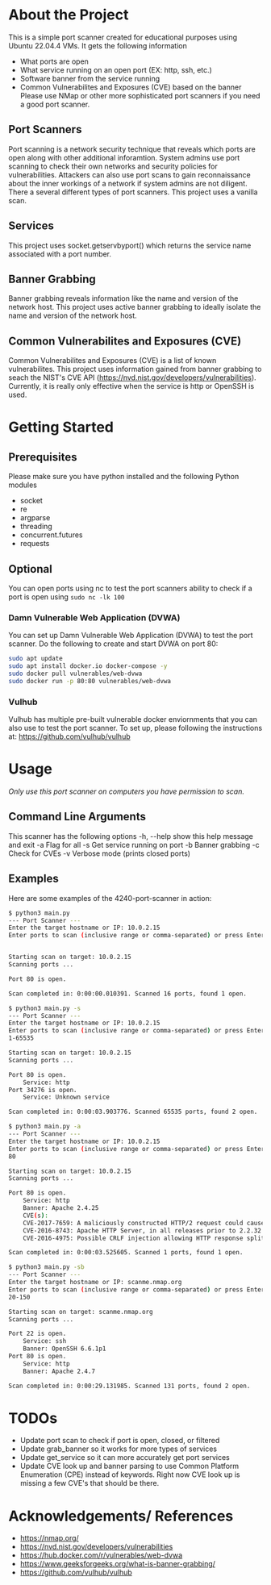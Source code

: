 # About the Project 
This is a simple port scanner created for educational purposes using Ubuntu 22.04.4 VMs. It gets the following information 
- What ports are open 
- What service running on an open port (EX: http, ssh, etc.)
- Software banner from the service running 
- Common Vulnerabilites and Exposures (CVE) based on the banner
Please use NMap or other more sophisticated port scanners if you need a good port scanner. 

## Port Scanners 
Port scanning is a network security technique that reveals which ports are open along with other additional inforamtion. System admins use port scanning to check their own networks and security policies for vulnerabilities. Attackers can also use port scans to gain reconnaissance about the inner workings of a network if system admins are not diligent. 
There a several different types of port scanners. This project uses a vanilla scan.  

## Services 
This project uses socket.getservbyport() which returns the service name associated with a port number. 

## Banner Grabbing 
Banner grabbing reveals information like the name and version of the network host. This project uses active banner grabbing to ideally isolate the name and version of the network host. 

## Common Vulnerabilites and Exposures (CVE)
Common Vulnerabilites and Exposures (CVE) is a list of known vulnerabilites. This project uses information gained from banner grabbing to seach the NIST's CVE API (https://nvd.nist.gov/developers/vulnerabilities). Currently, it is really only effective when the service is http or OpenSSH is used. 

# Getting Started 
## Prerequisites 
Please make sure you have python installed and the following Python modules 
- socket
- re
- argparse
- threading
- concurrent.futures
- requests

## Optional 
You can open ports using nc to test the port scanners ability to check if a port is open using
`sudo nc -lk 100` 
### Damn Vulnerable Web Application (DVWA)
You can set up Damn Vulnerable Web Application (DVWA) to test the port scanner. Do the following to create and start DVWA on port 80: 
```bash
sudo apt update
sudo apt install docker.io docker-compose -y
sudo docker pull vulnerables/web-dvwa
sudo docker run -p 80:80 vulnerables/web-dvwa
```
### Vulhub 
Vulhub has multiple pre-built vulnerable docker enviornments that you can also use to test the port scanner. 
To set up, please following the instructions at: https://github.com/vulhub/vulhub 

# Usage 
*Only use this port scanner on computers you have permission to scan.* 

## Command Line Arguments 
This scanner has the following options 
  -h, --help  show this help message and exit
  -a          Flag for all
  -s          Get service running on port
  -b          Banner grabbing
  -c          Check for CVEs
  -v          Verbose mode (prints closed ports)

## Examples 
Here are some examples of the 4240-port-scanner in action: 

```bash
$ python3 main.py
--- Port Scanner ---
Enter the target hostname or IP: 10.0.2.15
Enter ports to scan (inclusive range or comma-separated) or press Enter to use default ([21, 22, 23, 25, 53, 80, 443, 8080, 8443, 137, 139, 445, 1433, 1434, 3306, 3389]):


Starting scan on target: 10.0.2.15
Scanning ports ...

Port 80 is open.

Scan completed in: 0:00:00.010391. Scanned 16 ports, found 1 open.
```

```bash
$ python3 main.py -s
--- Port Scanner ---
Enter the target hostname or IP: 10.0.2.15
Enter ports to scan (inclusive range or comma-separated) or press Enter to use default ([21, 22, 23, 25, 53, 80, 443, 8080, 8443, 137, 139, 445, 1433, 1434, 3306, 3389]):
1-65535

Starting scan on target: 10.0.2.15
Scanning ports ...

Port 80 is open.
    Service: http
Port 34276 is open.
    Service: Unknown service

Scan completed in: 0:00:03.903776. Scanned 65535 ports, found 2 open.
```

```bash
$ python3 main.py -a
--- Port Scanner ---
Enter the target hostname or IP: 10.0.2.15
Enter ports to scan (inclusive range or comma-separated) or press Enter to use default ([21, 22, 23, 25, 53, 80, 443, 8080, 8443, 137, 139, 445, 1433, 1434, 3306, 3389]):
80

Starting scan on target: 10.0.2.15
Scanning ports ...

Port 80 is open.
	Service: http
	Banner: Apache 2.4.25
	CVE(s): 
	CVE-2017-7659: A maliciously constructed HTTP/2 request could cause mod_http2 in Apache HTTP Server 2.4.24, 2.4.25 to dereference aNULL pointer and crash the server process.
	CVE-2016-8743: Apache HTTP Server, in all releases prior to 2.2.32 and 2.4.25, was liberal in the whitespace accepted from requests and sent in response lines and headers. Accepting these different behaviors represented a security concern when httpd participates in any chain of proxies or interacts with back-end application servers, either through mod_proxy or using conventional CGI mechanisms, and may result in request smuggling, response splitting and cache pollution.
	CVE-2016-4975: Possible CRLF injection allowing HTTP response splitting attacks for sites which use mod_userdir. This issue was mitigated by changes made in 2.4.25 and 2.2.32 which prohibit CR or LF injection into the "Location" or other outbound header key or value. Fixed in Apache HTTP Server 2.4.25 (Affected 2.4.1-2.4.23). Fixed in Apache HTTP Server 2.2.32 (Affected 2.2.0-2.2.31).

Scan completed in: 0:00:03.525605. Scanned 1 ports, found 1 open.
```

```bash
$ python3 main.py -sb
--- Port Scanner ---
Enter the target hostname or IP: scanme.nmap.org
Enter ports to scan (inclusive range or comma-separated) or press Enter to use default ([21, 22, 23, 25, 53, 80, 443, 8080, 8443, 137, 139, 445, 1433, 1434, 3306, 3389]):
20-150

Starting scan on target: scanme.nmap.org
Scanning ports ...

Port 22 is open.
	Service: ssh
	Banner: OpenSSH 6.6.1p1
Port 80 is open.
	Service: http
	Banner: Apache 2.4.7

Scan completed in: 0:00:29.131985. Scanned 131 ports, found 2 open.
```

# TODOs 
- Update port scan to check if port is open, closed, or filtered 
- Update grab_banner so it works for more types of services 
- Update get_service so it can more accurately get port services 
- Update CVE look up and banner parsing to use Common Platform Enumeration (CPE) instead of keywords. Right now CVE look up is missing a few CVE's that should be there.

# Acknowledgements/ References
- https://nmap.org/ 
- https://nvd.nist.gov/developers/vulnerabilities
- https://hub.docker.com/r/vulnerables/web-dvwa 
- https://www.geeksforgeeks.org/what-is-banner-grabbing/
- https://github.com/vulhub/vulhub 
